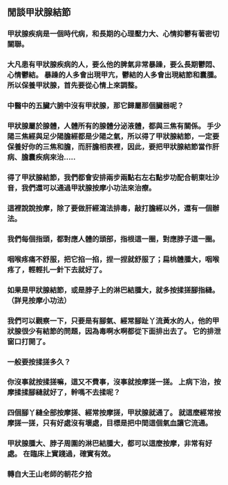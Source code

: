 ## 閒談甲狀腺結節

### 甲狀腺疾病是一個時代病，和長期的心理壓力大、心情抑鬱有著密切關聯。

### 大凡患有甲狀腺疾病的人，要么他的脾氣非常暴躁，要么長期鬱悶、心情鬱結。 暴躁的人多會出現甲亢，鬱結的人多會出現結節和囊腫。 所以保養甲狀腺，首先要從心情上來調整。

### 中醫中的五臟六腑中沒有甲狀腺，那它歸屬那個臟器呢？

### 甲狀腺屬於腺體，人體所有的腺體分泌液體，都與三焦有關係。 手少陽三焦經與足少陽膽經都是少陽之氣，所以得了甲狀腺結節，一定要保養好你的三焦和膽，而肝膽相表裡，因此，要把甲狀腺結節當作肝病、膽囊疾病來治.....

### 得了甲狀腺結節，我們都會安排兩步兩點右左右點步功配合朝東吐沙音，我們還可以通過甲狀腺按摩小功法來治療。

### 這裡說說按摩，除了要做肝經瀉法排毒，敲打膽經以外，還有一個辦法。

### 我們每個指頭，都對應人體的頭部，指根這一圈，對應脖子這一圈。  

### 咽喉疼痛不舒服，把它掐一掐，捏一捏就舒服了；扁桃體腫大，咽喉疼了，輕輕扎一針下去就好了。

### 如果是甲狀腺結節，或是脖子上的淋巴結腫大，就多按揉搓腳指縫。  （詳見按摩小功法）

### 我們可以觀察一下，只要是有腳氣、經常腳趾丫流黃水的人，他的甲狀腺很少有結節的問題，因為毒啊水啊都從下面排出去了。 它的排泄窗口打開了。

### 一般要按揉搓多久？

### 你沒事就按揉搓嘛，這又不費事，沒事就按摩搓一搓。 上病下治，按摩揉揉腳縫就好了，幹嗎不去揉呢？

### 四個腳丫縫全部按摩搓、經常按摩搓，甲狀腺就通了。 就這麼經常按摩搓一搓，只有好處沒有壞處，目標是把中間這個氣血讓它流通。

### 甲狀腺腫大、脖子周圍的淋巴結腫大，都可以這麼按摩，非常有好處。 在臨床上實踐過，確實有效。

### 轉自大王山老師的朝花夕拾
